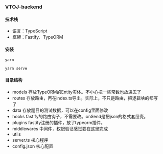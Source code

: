 ### VTOJ-backend

#### 技术栈

- 语言：TypeScript
- 框架：Fastify、TypeORM

#### 安装

```
yarn
```

```
yarn serve
```

#### 目录结构

- models
  存放TypeORM的Entity实体。不小心把一些常数也放进去了
- routes
  存放路由，再在index.ts导出。实际上，不只是路由，把逻辑啥的都写了
- data
  存放题目的测试数据，可以在config里面修改
- hooks
  fastify的路由钩子，不需要改。onSend是把json的格式套层壳。
- plugins
  fastify注册的插件，放了typeorm插件。
- middlewares
  中间件，权限验证感觉要在这里完成
- utils
- server.ts
  核心程序
- config.json
  核心配置